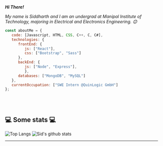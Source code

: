 <b><p><em>Hi There! </br></em></p></b>
<p><em>My name is Siddharth and I am an undergrad at Manipal Institute of Technology, majoring in Electrical and Electronics Engineering. 😊</br></em></p>


```javascript
const aboutMe = {
   code: [Javascript, HTML, CSS, C++, C, C#],
   technologies: {
      frontEnd: {
         js: ["React"],
         css: ["Bootstrap", "Sass"]
      },
      backEnd: {
         js: ["Node", "Express"],
         },
      databases: ["MongoDB", "MySQL"]
   },
   currentOccupation: ["SWE Intern @QuinLogic GmbH"]
};
```
</br></br>
<h2>💻 Some stats 💻</h2>

![Top Langs](https://github-readme-stats.vercel.app/api/top-langs/?username=SiddharthManoj14&layout=compact&theme=algolia)
![Sid's github stats](https://github-readme-stats.vercel.app/api?username=SiddharthManoj14&theme=algolia)

---
